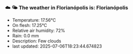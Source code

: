 ### ☁️ 🌤️  The weather in Florianópolis is: Florianópolis

- Temperature: 17.56°C
- On flesh: 17.25°C
- Relative air humidity: 72%
- Rain: 0.0 mm
- Description: Few clouds
- last updated: 2025-07-06T18:23:44.674823
